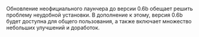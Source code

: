 Обновление неофициального лаунчера до версии 0.6b обещает решить проблему неудобной установки. В дополнение к этому, версия 0.6b будет доступна для общего пользования, а также включает множество небольших улучшений и доработок.
